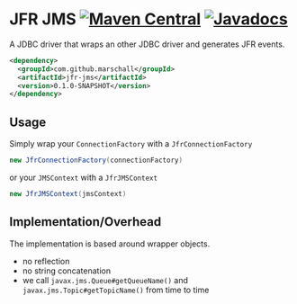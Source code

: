 JFR JMS [![Maven Central](https://maven-badges.herokuapp.com/maven-central/com.github.marschall/jfr-jms/badge.svg)](https://maven-badges.herokuapp.com/maven-central/com.github.marschall/jfr-jms) [![Javadocs](https://www.javadoc.io/badge/com.github.marschall/jfr-jms.svg)](https://www.javadoc.io/doc/com.github.marschall/jfr-jms)
=======

A JDBC driver that wraps an other JDBC driver and generates JFR events.

```xml
<dependency>
  <groupId>com.github.marschall</groupId>
  <artifactId>jfr-jms</artifactId>
  <version>0.1.0-SNAPSHOT</version>
</dependency>
```

Usage
-----

Simply wrap your `ConnectionFactory` with a `JfrConnectionFactory`

```java
new JfrConnectionFactory(connectionFactory)
```

or your `JMSContext` with a `JfrJMSContext`


```java
new JfrJMSContext(jmsContext)
```

Implementation/Overhead
-----------------------

The implementation is based around wrapper objects.

* no reflection
* no string concatenation
* we call `javax.jms.Queue#getQueueName()` and `javax.jms.Topic#getTopicName()` from time to time


